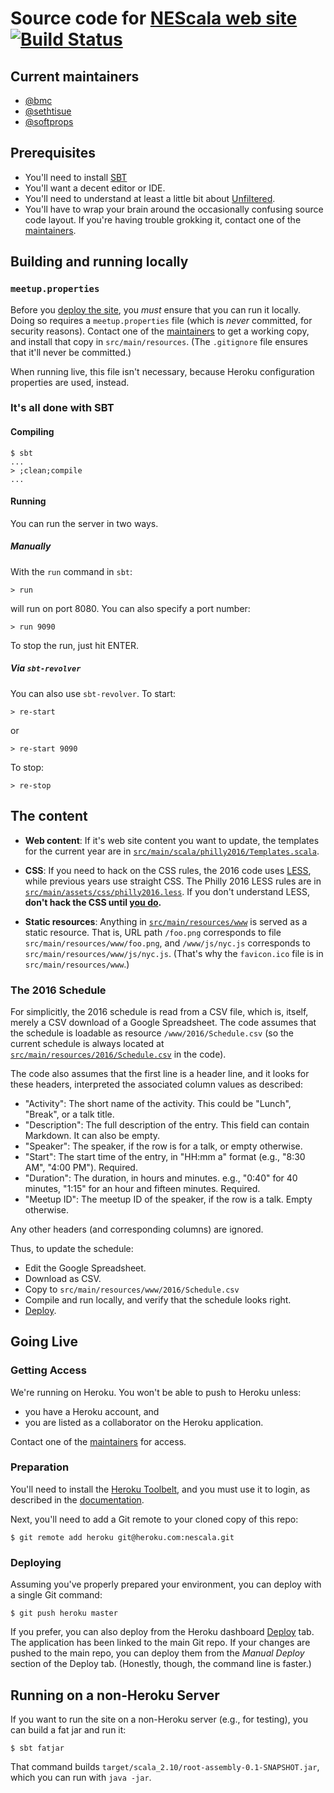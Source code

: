 # Source code for [NEScala web site][NEScala] [![Build Status](https://travis-ci.org/nescalas/northeast-scala-symposium.svg?branch=travis)](https://travis-ci.org/nescalas/northeast-scala-symposium)

[NEScala]: http://www.nescala.org/

## Current maintainers

* [@bmc](https://github.com/bmc)
* [@sethtisue](https://github.com/sethtisue)
* [@softprops](https://github.com/softprops)

[maintainers]: #current-maintainers

## Prerequisites

* You'll need to install [SBT](http://scala-sbt.org/)
* You'll want a decent editor or IDE.
* You'll need to understand at least a little bit about
  [Unfiltered](http://unfiltered.databinder.net/Unfiltered.html).
* You'll have to wrap your brain around the occasionally confusing source
  code layout. If you're having trouble grokking it, contact one of the
  [maintainers][].

## Building and running locally

### `meetup.properties`

Before you [deploy the site](#going-live), you _must_ ensure that you can run
it locally. Doing so requires a `meetup.properties` file (which is _never_
committed, for security reasons). Contact one of the [maintainers][] to get a
working copy, and install that copy in `src/main/resources`. (The
`.gitignore` file ensures that it'll never be committed.)

When running live, this file isn't necessary, because Heroku configuration
properties are used, instead.

### It's all done with SBT

#### Compiling

    $ sbt
    ...
    > ;clean;compile
    ...

#### Running

You can run the server in two ways.

##### Manually

With the `run` command in `sbt`:

    > run

will run on port 8080. You can also specify a port number:

    > run 9090

To stop the run, just hit ENTER.

##### Via `sbt-revolver`

You can also use `sbt-revolver`. To start:

    > re-start

or

    > re-start 9090

To stop:

    > re-stop

## The content

* **Web content**: If it's web site content you want to update, the templates
  for the current year are in
  [`src/main/scala/philly2016/Templates.scala`](src/main/scala/philly2016/Templates.scala).

* **CSS**: If you need to hack on the CSS rules, the 2016 code uses
  [LESS](http://lesscss.org), while previous years use straight CSS.
  The Philly 2016 LESS rules are in
  [`src/main/assets/css/philly2016.less`](src/main/assets/css/philly2016.less).
  If you don't understand LESS, **don't hack the CSS until
  [you do](http://lesscss.org/features/).**

* **Static resources**: Anything in
  [`src/main/resources/www`](src/main/resources/www) is served as a static
  resource. That is, URL path `/foo.png` corresponds to file
  `src/main/resources/www/foo.png`, and `/www/js/nyc.js` corresponds
  to `src/main/resources/www/js/nyc.js`. (That's why the `favicon.ico` file
  is in `src/main/resources/www`.)

### The 2016 Schedule

For simplicitly, the 2016 schedule is read from a CSV file, which is,
itself, merely a CSV download of a Google Spreadsheet. The code assumes
that the schedule is loadable as resource `/www/2016/Schedule.csv`
(so the current schedule is always located at
[`src/main/resources/2016/Schedule.csv`](src/main/resources/2016/Schedule.csv)
in the code).

The code also assumes that the first line is a header line, and it looks for
these headers, interpreted the associated column values as described:

* "Activity": The short name of the activity. This could be "Lunch", "Break",
  or a talk title.
* "Description": The full description of the entry. This field can contain
  Markdown. It can also be empty.
* "Speaker": The speaker, if the row is for a talk, or empty otherwise.
* "Start": The start time of the entry, in "HH:mm a" format (e.g., "8:30 AM",
  "4:00 PM"). Required.
* "Duration": The duration, in hours and minutes. e.g., "0:40" for 40 minutes,
  "1:15" for an hour and fifteen minutes. Required.
* "Meetup ID": The meetup ID of the speaker, if the row is a talk. Empty
  otherwise.

Any other headers (and corresponding columns) are ignored.

Thus, to update the schedule:

* Edit the Google Spreadsheet.
* Download as CSV.
* Copy to `src/main/resources/www/2016/Schedule.csv`
* Compile and run locally, and verify that the schedule looks right.
* [Deploy](#going-live).

## Going Live

### Getting Access

We're running on Heroku. You won't be able to push to Heroku unless:

* you have a Heroku account, and
* you are listed as a collaborator on the Heroku application.

Contact one of the [maintainers][] for access.

### Preparation

You'll need to install the [Heroku Toolbelt][], and you must use it to login,
as described in the [documentation][Heroku Toolbelt].

Next, you'll need to add a Git remote to your cloned copy of this repo:

    $ git remote add heroku git@heroku.com:nescala.git

### Deploying

Assuming you've properly prepared your environment, you can deploy with
a single Git command:

    $ git push heroku master

If you prefer, you can also deploy from the Heroku dashboard
[Deploy](https://dashboard.heroku.com/apps/nescala/deploy/github) tab. The
application has been linked to the main Git repo. If your changes are pushed to
the main repo, you can deploy them from the _Manual Deploy_ section of the
Deploy tab. (Honestly, though, the command line is faster.)

[Heroku Toolbelt]: https://toolbelt.heroku.com/

## Running on a non-Heroku Server

If you want to run the site on a non-Heroku server (e.g., for testing),
you can build a fat jar and run it:

    $ sbt fatjar

That command builds `target/scala_2.10/root-assembly-0.1-SNAPSHOT.jar`,
which you can run with `java -jar`.
